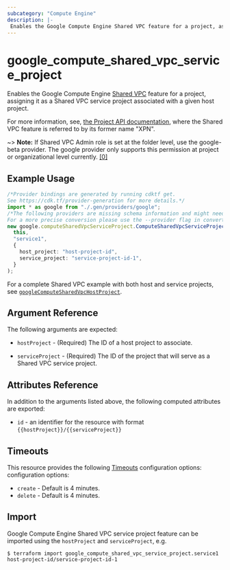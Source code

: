 ```yaml
---
subcategory: "Compute Engine"
description: |-
 Enables the Google Compute Engine Shared VPC feature for a project, assigning it as a service project.
---
```


# google\_compute\_shared\_vpc\_service\_project

Enables the Google Compute Engine
[Shared VPC](https://cloud.google.com/compute/docs/shared-vpc)
feature for a project, assigning it as a Shared VPC service project associated
with a given host project.

For more information, see,
[the Project API documentation](https://cloud.google.com/compute/docs/reference/latest/projects),
where the Shared VPC feature is referred to by its former name "XPN".

\~> **Note:** If Shared VPC Admin role is set at the folder level, use the google-beta provider. The google provider only supports this permission at project or organizational level currently. [\[0\]](https://cloud.google.com/vpc/docs/provisioning-shared-vpc#enable-shared-vpc-host)

## Example Usage

```typescript
/*Provider bindings are generated by running cdktf get.
See https://cdk.tf/provider-generation for more details.*/
import * as google from "./.gen/providers/google";
/*The following providers are missing schema information and might need manual adjustments to synthesize correctly: google.
For a more precise conversion please use the --provider flag in convert.*/
new google.computeSharedVpcServiceProject.ComputeSharedVpcServiceProject(
  this,
  "service1",
  {
    host_project: "host-project-id",
    service_project: "service-project-id-1",
  }
);

```

For a complete Shared VPC example with both host and service projects, see
[`googleComputeSharedVpcHostProject`](/docs/providers/google/r/compute_shared_vpc_host_project.html).

## Argument Reference

The following arguments are expected:

*   `hostProject` - (Required) The ID of a host project to associate.

*   `serviceProject` - (Required) The ID of the project that will serve as a Shared VPC service project.

## Attributes Reference

In addition to the arguments listed above, the following computed attributes are exported:

* `id` - an identifier for the resource with format `{{hostProject}}/{{serviceProject}}`

## Timeouts

This resource provides the following
[Timeouts](https://developer.hashicorp.com/terraform/plugin/sdkv2/resources/retries-and-customizable-timeouts) configuration options: configuration options:

* `create` - Default is 4 minutes.
* `delete` - Default is 4 minutes.

## Import

Google Compute Engine Shared VPC service project feature can be imported using the `hostProject` and `serviceProject`, e.g.

```console
$ terraform import google_compute_shared_vpc_service_project.service1 host-project-id/service-project-id-1
```
